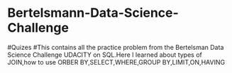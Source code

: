 # Bertelsmann-Data-Science-Challenge
#Quizes
#This contains all the practice problem from the Bertelsman Data Science Challenge UDACITY on SQL.Here I learned about types of JOIN,how to use ORBER BY,SELECT,WHERE,GROUP BY,LIMIT,ON,HAVING
